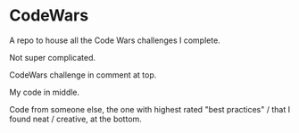 # CodeWars
A repo to house all the Code Wars challenges I complete.

Not super complicated.

CodeWars challenge in comment at top.

My code in middle.

Code from someone else, the one with highest rated "best practices" / that I found neat / creative, at the bottom.
